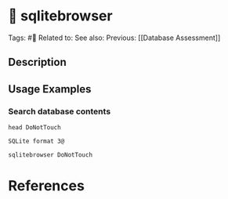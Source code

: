 # 💢 sqlitebrowser

Tags: #💢
Related to:
See also:
Previous: [[Database Assessment]]

## Description


## Usage Examples

### Search database contents

	head DoNotTouch

```shell-session
SQLite format 3@
```

	sqlitebrowser DoNotTouch

# References